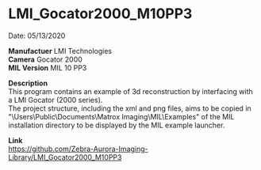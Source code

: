 # LMI_Gocator2000_M10PP3

Date: 05/13/2020

**Manufactuer** LMI Technologies  
**Camera** Gocator 2000  
**MIL Version** MIL 10 PP3  

**Description**  
This program contains an example of 3d reconstruction by interfacing with a LMI Gocator (2000 series).  
The project structure, including the xml and png files, aims to be copied in "\Users\Public\Documents\Matrox Imaging\MIL\Examples" of the MIL installation directory to be displayed by the MIL example launcher.

**Link**  
https://github.com/Zebra-Aurora-Imaging-Library/LMI_Gocator2000_M10PP3
